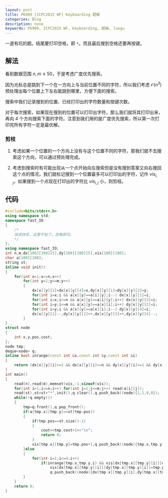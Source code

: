 ```yaml
---
layout: post
title: P6909 [ICPC2015 WF] Keyboarding 题解
categories: Blog
description: none
keywords: P6909, ICPC2015 WF, Keyboarding, 题解, luogu
---
```


一道有坑的题。结尾要打印空格，即 `*`。而且最后搜到空格还要再按键。

## 解法

看到数据范围 $n,m \le 50$，于是考虑广度优先搜索。

因为光标总是跳到下一个在一方向上与当前位置不同的字符，所以我们考虑 $\mathcal{O}(n^3)$ 预处理出每个位置上下左右能跳到哪里，方便下面的搜索。

搜索中我们记录搜到的位置、已经打印出的字符数量和按键次数。

对于每次搜索，如果现在搜到的位置可以打印出字符，那么我们就将其打印出来，再向 $4$ 个方向搜索下面的字符。注意到我们用的是广度优先搜索，所以第一次打印完所有字符一定是最优解。

### 剪枝

1. 考虑如果一个位置的一个方向上没有与这个位置不同的字符，那我们就不去搜索这个方向，可以通过预处理完成。

2. 考虑到搜索时有可能出现从一个点开始向左搜索但是没有搜到答案又向右搜回这个点的情况，我们就标记搜到一个位置最多可以打印出的字符，记作 $vis_{i,j}$，如果搜到一个点现在打印出的字符比 $vis_{i,j}$ 小，则剪枝。

## 代码

```cpp
#include<bits/stdc++.h>
using namespace std;
namespace fast_IO
{
	/*
	快读快写，这里不贴了。忽略即可。
	*/
};
using namespace fast_IO;
int n,m,dx[100][100][5],dy[100][100][5],vis[100][100];
char a[100][100];
string st;
inline void init()
{
	for(int x=1;x<=n;x++)
		for(int y=1;y<=m;y++)
		{
			dx[x][y][2]=dx[x][y][4]=x,dy[x][y][1]=dy[x][y][3]=y;
			for(int i=x;i && a[x][y]==a[i][y];i--) dx[x][y][1]=i;
			for(int i=x;i<=n && a[x][y]==a[i][y];i++) dx[x][y][3]=i;
			for(int i=y;i<=m && a[x][y]==a[x][i];i++) dy[x][y][2]=i;
			for(int i=y;i && a[x][y]==a[x][i];i--) dy[x][y][4]=i;
			dx[x][y][1]--,dy[x][y][2]++,dx[x][y][3]++,dy[x][y][4]--;
		}
}
struct node
{
	int x,y,pos,cost;
};
node tmp;
deque<node> q;
inline bool inrange(const int &x,const int &y,const int &i)
{
	return (dx[x][y][i]>=1 && dx[x][y][i]<=n && dy[x][y][i]>=1 && dy[x][y][i]<=m);
}
int main()
{
	read(n),read(m),memset(vis,-1,sizeof(vis));
	for(int i=1;i<=n;i++) for(int j=1;j<=m;j++) read(a[i][j]);
	read(st),st=st+"*",init(),q.clear(),q.push_back((node){1,1,0,0});
	while(!q.empty())
	{
		tmp=q.front(),q.pop_front();
		if(a[tmp.x][tmp.y]==st[tmp.pos])
		{
			if(tmp.pos==st.size()-1)
			{
				cout<<tmp.cost+1<<"\n";
				return 0;
			}
			vis[tmp.x][tmp.y]=tmp.pos+1,q.push_back((node){tmp.x,tmp.y,tmp.pos+1,tmp.cost+1});
		}else
		{
			for(int i=1;i<=4;i++)
				if(inrange(tmp.x,tmp.y,i) && vis[dx[tmp.x][tmp.y][i]][dy[tmp.x][tmp.y][i]]<tmp.pos)
					vis[dx[tmp.x][tmp.y][i]][dy[tmp.x][tmp.y][i]]=tmp.pos,
					q.push_back((node){dx[tmp.x][tmp.y][i],dy[tmp.x][tmp.y][i],tmp.pos,tmp.cost+1});
		}
	}
	return 0;
}
```